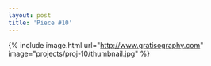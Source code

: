```yaml
---
layout: post
title: 'Piece #10'
---
```


{% include image.html url="http://www.gratisography.com" image="projects/proj-10/thumbnail.jpg" %}

